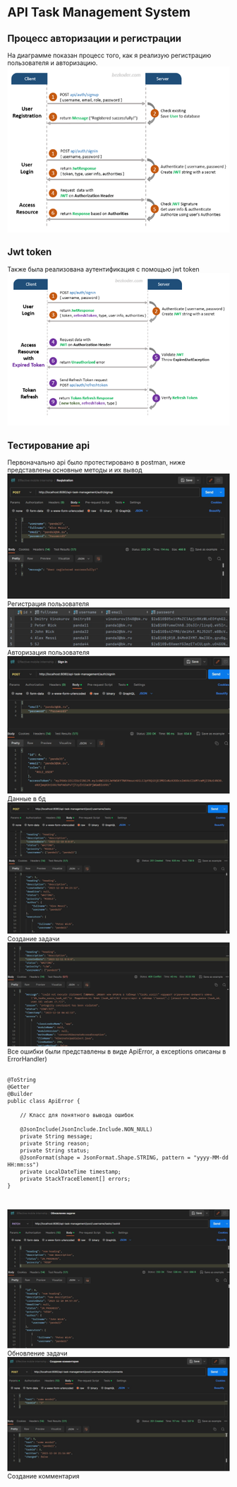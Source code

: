 # API Task Management System

## Процесс авторизации и регистрации
На диаграмме показан процесс того, как я реализую регистрацию пользователя и авторизацию.
![spring-boot-jwt-authentication-spring-security-flow](pictures/spring-boot-jwt-authentication-spring-security-flow.png)
## Jwt token
Также была реализована аутентификация с помощью jwt token
![img.png](pictures/img.png)
## Тестирование api
Первоначально api было протестировано в postman, ниже представлены основные методы и их вывод
![img_2.png](pictures/img_2.png)
Регистрация пользователя
![img_3.png](pictures/img_3.png)
Авторизация пользователя
![img_4.png](pictures/img_4.png)
Данные в бд
![img_5.png](pictures/img_5.png)
Создание задачи
![img_6.png](pictures/img_6.png)
Все ошибки были представлены в виде ApiError, а exceptions описаны в ErrorHandler)
<pre>
  <code>
@ToString
@Getter
@Builder
public class ApiError {

    // Класс для понятного вывода ошибок

    @JsonInclude(JsonInclude.Include.NON_NULL)
    private String message;
    private String reason;
    private String status;
    @JsonFormat(shape = JsonFormat.Shape.STRING, pattern = "yyyy-MM-dd HH:mm:ss")
    private LocalDateTime timestamp;
    private StackTraceElement[] errors;
}

  </code>
</pre>
![img_7.png](pictures/img_7.png)
Обновление задачи
![img_8.png](pictures/img_8.png)
Создание комментария
